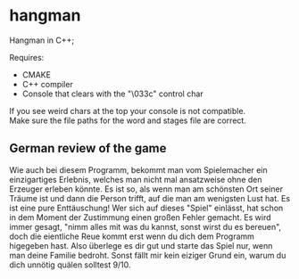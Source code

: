 # hangman

Hangman in C++;

Requires:
* CMAKE
* C++ compiler
* Console that clears with the "\033c" control char

If you see weird chars at the top your console is not compatible. \
Make sure the file paths for the word and stages file are correct.


## German review of the game
Wie auch bei diesem Programm, bekommt man vom Spielemacher ein einzigartiges Erlebnis, welches man nicht mal ansatzweise ohne den Erzeuger erleben könnte.
Es ist so, als wenn man am schönsten Ort seiner Träume ist und dann die Person trifft, auf die man am wenigsten Lust hat. Es ist eine pure Enttäuschung!
Wer sich auf dieses "Spiel" einlässt, hat schon in dem Moment der Zustimmung einen großen Fehler gemacht. Es wird immer gesagt, "nimm alles mit was du kannst, sonst wirst du es bereuen", doch die eientliche Reue kommt erst wenn du dich dem Programm higegeben hast. 
Also überlege es dir gut und starte das Spiel nur, wenn man deine Familie bedroht.
Sonst fällt mir kein eiziger Grund ein, warum du dich unnötig quälen solltest 9/10.
